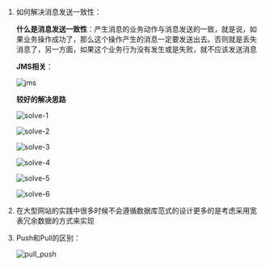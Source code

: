 1. 如何解决消息发送一致性：

   **什么是消息发送一致性**：产生消息的业务动作与消息发送的一致，就是说，如果业务操作成功了，那么这个操作产生的消息一定要发送出去。否则就是丢失消息了，另一方面，如果这个业务行为没有发生或是失败，就不应该发送消息

   **JMS相关**：

   ![jms](jms.png)

   **较好的解决思路**

   ![solve-1](solve-1.png)

   ![solve-2](solve-2.png)

   ![solve-3](solve-3.png)

   ![solve-4](solve-4.png)

   ![solve-5](solve-5.png)

   ![solve-6](solve-6.png)

2. 在大型网站的实践中很多时候不会遵循数据库范式的设计更多的是考虑采用宽表冗余数据的方式来实现

3. Push和Pull的区别：

   ![pull_push](pull_push.png)

   ​

   ​